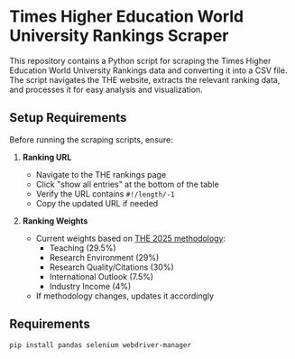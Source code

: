 # Times Higher Education World University Rankings Scraper
This repository contains a Python script for scraping the Times Higher Education World University Rankings data and converting it into a CSV file. The script navigates the THE website, extracts the relevant ranking data, and processes it for easy analysis and visualization.

## Setup Requirements

Before running the scraping scripts, ensure:

1. **Ranking URL**
   - Navigate to the THE rankings page
   - Click "show all entries" at the bottom of the table
   - Verify the URL contains `#!/length/-1`
   - Copy the updated URL if needed

2. **Ranking Weights**
   - Current weights based on [THE 2025 methodology](https://www.timeshighereducation.com/sites/default/files/breaking_news_files/the_2025_world_university_rankings_methodology.pdf#page=14):
     - Teaching (29.5%)
     - Research Environment (29%)
     - Research Quality/Citations (30%)
     - International Outlook (7.5%)
     - Industry Income (4%)
   - If methodology changes, updates it accordingly
  
## Requirements

```bash
pip install pandas selenium webdriver-manager
